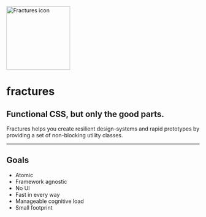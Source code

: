 <img src="https://fractures.space/images/share.png" height="166" width="166" alt="Fractures icon" />

# fractures

## Functional CSS, but only the good parts.

Fractures helps you create resilient design-systems and rapid prototypes by providing a set of non-blocking utility classes.

---

## Goals

- Atomic
- Framework agnostic
- No UI
- Fast in every way
- Manageable cognitive load
- Small footprint
